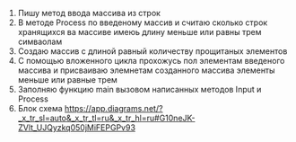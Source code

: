 1) Пишу метод ввода массива из строк
2) В методе Process по введеному массив и считаю сколько строк хранящихся ва массиве имеюь длину меньше или равны трем симваолам 
3) Создаю  массив с длиной равный количеству прощитаных элементов
4) С помощью вложенного цикла прохожусь пол элементам введеного массива и присваиваю элемнетам созданного  массива элементы меньше или равные трем
5) Заполняю функцию main вызовом написанных методов Input и Process
7) Блок схема https://app.diagrams.net/?_x_tr_sl=auto&_x_tr_tl=ru&_x_tr_hl=ru#G10neJK-ZVlt_UJQyzkq050jMiFEPGPv93